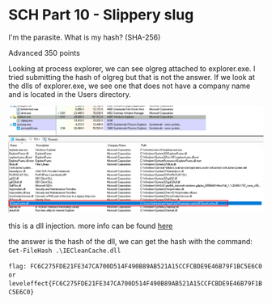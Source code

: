 # SCH Part 10 - Slippery slug

I'm the parasite. What is my hash? (SHA-256)

Advanced 
350 points 


Looking at process explorer, we can see olgreg attached to explorer.exe. I tried submitting the hash of olgreg but that is not the answer.
If we look at the dlls of explorer.exe, we see one that does not have a company name and is located in the Users directory.

![the dll](/Images/sch_part10.png)

this is a dll injection. more info can be found [here](https://www.youtube.com/watch?v=7fOa2IWZIck)

the answer is the hash of the dll, we can get the hash with the command:
`Get-FileHash .\IECleanCache.dll`

`flag: FC6C275FDE21FE347CA700D514F490B89AB521A15CCFCBDE9E46B79F1BC5E6C0 or leveleffect{FC6C275FDE21FE347CA700D514F490B89AB521A15CCFCBDE9E46B79F1BC5E6C0}`
